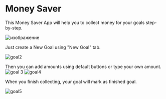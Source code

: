 # Money Saver


This Money Saver App will help you to collect money for your goals step-by-step. 

![изображение](https://github.com/Ave-Mari/Goal/assets/66331611/1ac6bca3-1a7c-4333-ac63-b74ca71c067b)


Just create a New Goal using "New Goal" tab. 

![goal2](https://github.com/Ave-Mari/Goal/assets/66331611/28af30f9-790a-4bcb-989f-968b6326fc04)

Then you can add amounts using default buttons or type your own amount. 
![goal 3](https://github.com/Ave-Mari/Goal/assets/66331611/63941b4c-bd7b-49d4-8b60-451de304508f)
![goal4](https://github.com/Ave-Mari/Goal/assets/66331611/91bdca41-ceba-4d7a-8532-cc1bed7d09e0)

When you finish collecting, your goal will mark as finished goal.

![goal5](https://github.com/Ave-Mari/Goal/assets/66331611/d9916d55-533c-4a53-b4ec-2e258efdd83f)
